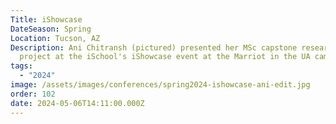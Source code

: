 ```yaml
---
Title: iShowcase
DateSeason: Spring
Location: Tucson, AZ
Description: Ani Chitransh (pictured) presented her MSc capstone research
  project at the iSchool's iShowcase event at the Marriot in the UA campus.
tags:
  - "2024"
image: /assets/images/conferences/spring2024-ishowcase-ani-edit.jpg
order: 102
date: 2024-05-06T14:11:00.000Z
---
```

